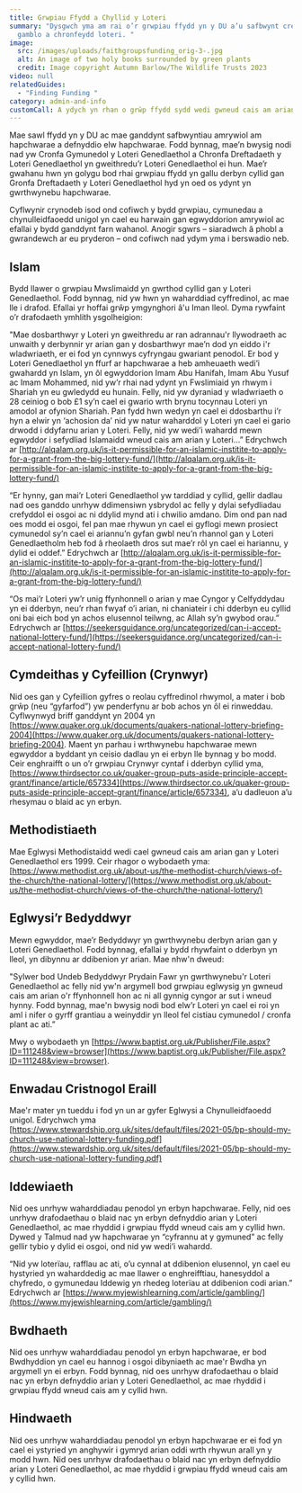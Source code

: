 ```yaml
---
title: Grwpiau Ffydd a Chyllid y Loteri
summary: "Dysgwch yma am rai o’r grwpiau ffydd yn y DU a’u safbwynt crefyddol ar
  gamblo a chronfeydd loteri. "
image:
  src: /images/uploads/faithgroupsfunding_orig-3-.jpg
  alt: An image of two holy books surrounded by green plants
  credit: Image copyright Autumn Barlow/The Wildlife Trusts 2023
video: null
relatedGuides:
  - "Finding Funding "
category: admin-and-info
customCall: A ydych yn rhan o grŵp ffydd sydd wedi gwneud cais am arian loteri?
---
```






Mae sawl ffydd yn y DU ac mae ganddynt safbwyntiau amrywiol am hapchwarae a defnyddio elw hapchwarae. Fodd bynnag, mae’n bwysig nodi nad yw Cronfa Gymunedol y Loteri Genedlaethol a Chronfa Dreftadaeth y Loteri Genedlaethol yn gweithredu’r Loteri Genedlaethol ei hun. Mae’r gwahanu hwn yn golygu bod rhai grwpiau ffydd yn gallu derbyn cyllid gan Gronfa Dreftadaeth y Loteri Genedlaethol hyd yn oed os ydynt yn gwrthwynebu hapchwarae.


Cyflwynir crynodeb isod ond cofiwch y bydd grwpiau, cymunedau a chynulleidfaoedd unigol yn cael eu harwain gan egwyddorion amrywiol ac efallai y bydd ganddynt farn wahanol. Anogir sgwrs – siaradwch â phobl a gwrandewch ar eu pryderon – ond cofiwch nad ydym yma i berswadio neb.


## Islam 


Bydd llawer o grwpiau Mwslimaidd yn gwrthod cyllid gan y Loteri Genedlaethol. Fodd bynnag, nid yw hwn yn waharddiad cyffredinol, ac mae lle i drafod. Efallai yr hoffai grŵp ymgynghori â'u Iman lleol. Dyma rywfaint o’r drafodaeth ymhlith ysgolheigion:


"Mae dosbarthwyr y Loteri yn gweithredu ar ran adrannau'r llywodraeth ac unwaith y derbynnir yr arian gan y dosbarthwyr mae’n dod yn eiddo i'r wladwriaeth, er ei fod yn cynnwys cyfryngau gwariant penodol. Er bod y Loteri Genedlaethol yn ffurf ar hapchwarae a heb amheuaeth wedi’i gwahardd yn Islam, yn ôl egwyddorion Imam Abu Hanifah, Imam Abu Yusuf ac Imam Mohammed, nid yw’r rhai nad ydynt yn Fwslimiaid yn rhwym i Shariah yn eu gwledydd eu hunain. Felly, nid yw dyraniad y wladwriaeth o 28 ceiniog o bob £1 sy’n cael ei gwario wrth brynu tocynnau Loteri yn amodol ar ofynion Shariah. Pan fydd hwn wedyn yn cael ei ddosbarthu i’r hyn a elwir yn ‘achosion da’ nid yw natur waharddol y Loteri yn cael ei gario drwodd i ddyfarnu arian y Loteri. Felly, nid yw wedi’i wahardd mewn egwyddor i sefydliad Islamaidd wneud cais am arian y Loteri…” Edrychwch ar [http://alqalam.org.uk/is-it-permissible-for-an-islamic-institite-to-apply-for-a-grant-from-the-big-lottery-fund/](http://alqalam.org.uk/is-it-permissible-for-an-islamic-institite-to-apply-for-a-grant-from-the-big-lottery-fund/)
 
“Er hynny, gan mai’r Loteri Genedlaethol yw tarddiad y cyllid, gellir dadlau nad oes ganddo unrhyw ddimensiwn ysbrydol ac felly y dylai sefydliadau crefyddol ei osgoi ac ni ddylid mynd ati i chwilio amdano. Dim ond pan nad oes modd ei osgoi, fel pan mae rhywun yn cael ei gyflogi mewn prosiect cymunedol sy’n cael ei ariannu’n gyfan gwbl neu’n rhannol gan y Loteri Genedlaetholm heb fod â rheolaeth dros sut mae’r rôl yn cael ei hariannu, y dylid ei oddef.” Edrychwch ar [http://alqalam.org.uk/is-it-permissible-for-an-islamic-institite-to-apply-for-a-grant-from-the-big-lottery-fund/](http://alqalam.org.uk/is-it-permissible-for-an-islamic-institite-to-apply-for-a-grant-from-the-big-lottery-fund/)
 
“Os mai’r Loteri yw’r unig ffynhonnell o arian y mae Cyngor y Celfyddydau yn ei dderbyn, neu’r rhan fwyaf o’i arian, ni chaniateir i chi dderbyn eu cyllid oni bai eich bod yn achos elusennol teilwng, ac Allah sy’n gwybod orau.” Edrychwch ar [https://seekersguidance.org/uncategorized/can-i-accept-national-lottery-fund/](https://seekersguidance.org/uncategorized/can-i-accept-national-lottery-fund/)


## Cymdeithas y Cyfeillion (Crynwyr)


Nid oes gan y Cyfeillion gyfres o reolau cyffredinol rhwymol, a mater i bob grŵp (neu “gyfarfod”) yw penderfynu ar bob achos yn ôl ei rinweddau. Cyflwynwyd briff ganddynt yn 2004 yn [https://www.quaker.org.uk/documents/quakers-national-lottery-briefing-2004](https://www.quaker.org.uk/documents/quakers-national-lottery-briefing-2004). Maent yn parhau i wrthwynebu hapchwarae mewn egwyddor a byddant yn ceisio dadlau yn ei erbyn lle bynnag y bo modd. Ceir enghraifft o un o’r grwpiau Crynwyr cyntaf i dderbyn cyllid yma, [https://www.thirdsector.co.uk/quaker-group-puts-aside-principle-accept-grant/finance/article/657334](https://www.thirdsector.co.uk/quaker-group-puts-aside-principle-accept-grant/finance/article/657334), a’u dadleuon a’u rhesymau o blaid ac yn erbyn.


## Methodistiaeth 


Mae Eglwysi Methodistaidd wedi cael gwneud cais am arian gan y Loteri Genedlaethol ers 1999. Ceir rhagor o wybodaeth yma: [https://www.methodist.org.uk/about-us/the-methodist-church/views-of-the-church/the-national-lottery/](https://www.methodist.org.uk/about-us/the-methodist-church/views-of-the-church/the-national-lottery/) 


## Eglwysi’r Bedyddwyr 


Mewn egwyddor, mae’r Bedyddwyr yn gwrthwynebu derbyn arian gan y Loteri Genedlaethol. Fodd bynnag, efallai y bydd rhywfaint o dderbyn yn lleol, yn dibynnu ar ddibenion yr arian. Mae nhw'n dweud:

"Sylwer bod Undeb Bedyddwyr Prydain Fawr yn gwrthwynebu'r Loteri Genedlaethol ac felly nid yw'n argymell bod grwpiau eglwysig yn gwneud cais am arian o'r ffynhonnell hon ac ni all gynnig cyngor ar sut i wneud hynny. Fodd bynnag, mae'n bwysig nodi bod elw’r Loteri yn cael ei roi yn aml i nifer o gyrff grantiau a weinyddir yn lleol fel cistiau cymunedol / cronfa plant ac ati.”

Mwy o wybodaeth yn [https://www.baptist.org.uk/Publisher/File.aspx?ID=111248&view=browser](https://www.baptist.org.uk/Publisher/File.aspx?ID=111248&view=browser).
 
## Enwadau Cristnogol Eraill 


Mae'r mater yn tueddu i fod yn un ar gyfer Eglwysi a Chynulleidfaoedd unigol. Edrychwch yma [https://www.stewardship.org.uk/sites/default/files/2021-05/bp-should-my-church-use-national-lottery-funding.pdf](https://www.stewardship.org.uk/sites/default/files/2021-05/bp-should-my-church-use-national-lottery-funding.pdf) 


## Iddewiaeth


Nid oes unrhyw waharddiadau penodol yn erbyn hapchwarae. Felly, nid oes unrhyw drafodaethau o blaid nac yn erbyn defnyddio arian y Loteri Genedlaethol, ac mae rhyddid i grwpiau ffydd wneud cais am y cyllid hwn. Dywed y Talmud nad yw hapchwarae yn “cyfrannu at y gymuned” ac felly gellir tybio y dylid ei osgoi, ond nid yw wedi’i wahardd.

“Nid yw loterïau, rafflau ac ati, o’u cynnal at ddibenion elusennol, yn cael eu hystyried yn waharddedig ac mae llawer o enghreifftiau, hanesyddol a chyfredo, o gymunedau Iddewig yn rhedeg loterïau at ddibenion codi arian.” Edrychwch ar [https://www.myjewishlearning.com/article/gambling/](https://www.myjewishlearning.com/article/gambling/)


## Bwdhaeth


Nid oes unrhyw waharddiadau penodol yn erbyn hapchwarae, er bod Bwdhyddion yn cael eu hannog i osgoi dibyniaeth ac mae'r Bwdha yn argymell yn ei erbyn. Fodd bynnag, nid oes unrhyw drafodaethau o blaid nac yn erbyn defnyddio arian y Loteri Genedlaethol, ac mae rhyddid i grwpiau ffydd wneud cais am y cyllid hwn.


## Hindwaeth


Nid oes unrhyw waharddiadau penodol yn erbyn hapchwarae er ei fod yn cael ei ystyried yn anghywir i gymryd arian oddi wrth rhywun arall yn y modd hwn. Nid oes unrhyw drafodaethau o blaid nac yn erbyn defnyddio arian y Loteri Genedlaethol, ac mae rhyddid i grwpiau ffydd wneud cais am y cyllid hwn.

